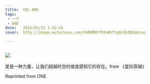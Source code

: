 ```yaml
---
title:	VOL.886
tags:
 - 一个
 - ONE
date:	2015/03/12 1:42:28
cover:	http://image.wufazhuce.com/FkMbMRFfPdnW5ftg8CH5ZBXq8cao

---
```

![](http://image.wufazhuce.com/FkMbMRFfPdnW5ftg8CH5ZBXq8cao)
---

爱是一种力量，让我们超越时空的维度感知它的存在。from 《星际穿越》
 
Reprinted from ONE
